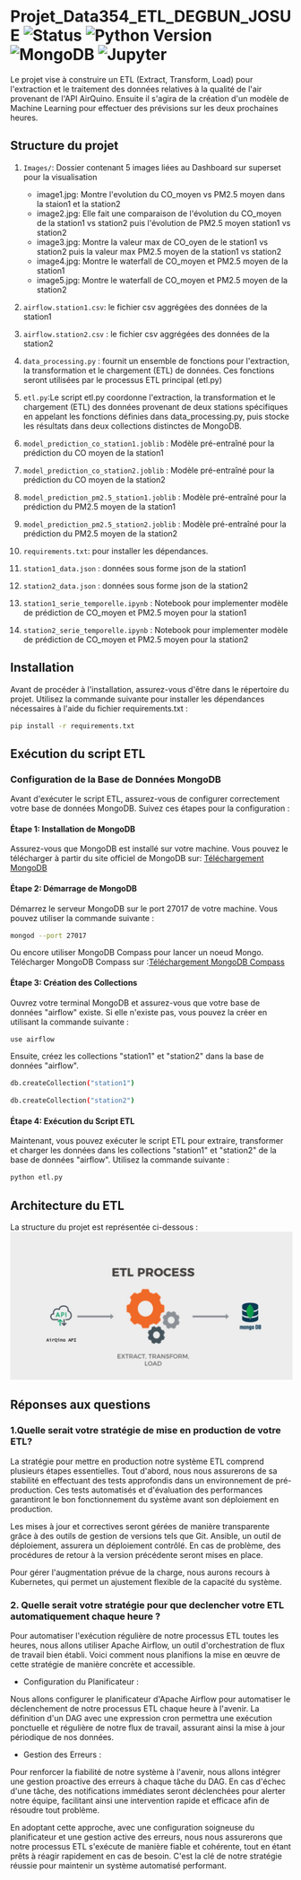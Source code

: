 # Projet_Data354_ETL_DEGBUN_JOSUE ![Status](https://img.shields.io/badge/status-stable-brightgreen) ![Python Version](https://img.shields.io/badge/python-3.11%20%7C%20%3E%3D3.6-blue) ![MongoDB](https://img.shields.io/badge/MongoDB-4.4-green) ![Jupyter](https://img.shields.io/badge/Jupyter-yes-brightgreen)


 



Le projet vise à construire un ETL (Extract, Transform, Load) pour l'extraction et le traitement des données relatives à la qualité de l'air provenant de l'API AirQuino. Ensuite il s'agira de la création d'un modèle de Machine Learning pour effectuer des prévisions sur les deux prochaines heures.

## Structure du projet
1. `Images/`:
    Dossier contenant 5 images liées au Dashboard sur superset pour la visualisation
   - image1.jpg: Montre l'evolution du CO_moyen vs PM2.5 moyen dans la staion1 et la station2
   - image2.jpg: Elle fait une comparaison de l'évolution du CO_moyen de la station1 vs station2 puis l'évolution de PM2.5 moyen station1 vs station2
   - image3.jpg: Montre la valeur max de CO_oyen de le station1 vs station2 puis la valeur max PM2.5 moyen de la station1 vs station2
   - image4.jpg: Montre le waterfall de CO_moyen et PM2.5 moyen de la station1
   - image5.jpg: Montre le waterfall de CO_moyen et PM2.5 moyen de la station2
2.  `airflow.station1.csv`: le fichier csv aggrégées des données de la station1


3. `airflow.station2.csv`  :  le fichier csv aggrégées des données de la station2

4. `data_processing.py` : fournit un ensemble de fonctions pour l'extraction, la transformation et le chargement (ETL) de données. Ces fonctions seront utilisées par le processus ETL principal (etl.py)

5.  `etl.py`:Le script etl.py coordonne l'extraction, la transformation et le chargement (ETL) des données provenant de deux stations spécifiques en appelant les fonctions définies dans data_processing.py, puis stocke les résultats dans deux collections distinctes de MongoDB.
   
6.  `model_prediction_co_station1.joblib` : Modèle pré-entraîné pour la prédiction du CO moyen de la station1

7.  `model_prediction_co_station2.joblib` : Modèle pré-entraîné pour la prédiction du CO moyen de la station2

8.  `model_prediction_pm2.5_station1.joblib` : Modèle pré-entraîné pour la prédiction du PM2.5 moyen de la station1

9.  `model_prediction_pm2.5_station2.joblib` : Modèle pré-entraîné pour la prédiction du PM2.5 moyen de la station2

10.   `requirements.txt`: pour installer les dépendances.
    
11.  `station1_data.json` : données sous forme json de la station1

12. `station2_data.json` : données sous forme json de la station2

13.  `station1_serie_temporelle.ipynb` : Notebook pour implementer modèle de prédiction de CO_moyen et PM2.5 moyen pour la station1

14. `station2_serie_temporelle.ipynb`  : Notebook pour implementer modèle de prédiction de CO_moyen et PM2.5 moyen pour la station2

## Installation
Avant de procéder à l'installation, assurez-vous d'être dans le répertoire du projet. Utilisez la commande suivante pour installer les dépendances nécessaires à l'aide du fichier requirements.txt :
```bash
pip install -r requirements.txt
```
## Exécution du script ETL
### Configuration de la Base de Données MongoDB
Avant d'exécuter le script ETL, assurez-vous de configurer correctement votre base de données MongoDB. Suivez ces étapes pour la configuration :

#### Étape 1: Installation de MongoDB
Assurez-vous que MongoDB est installé sur votre machine. Vous pouvez le télécharger à partir du site officiel de MongoDB sur: [Téléchargement MongoDB](https://www.mongodb.com/try/download/community)

#### Étape 2: Démarrage de MongoDB
Démarrez le serveur MongoDB sur le port 27017 de votre machine. Vous pouvez utiliser la commande suivante :
```bash
mongod --port 27017
```
Ou encore utiliser MongoDB Compass pour lancer un noeud Mongo. Télécharger MongoDB Compass sur :[Téléchargement MongoDB Compass](https://www.mongodb.com/try/download/shell)

#### Étape 3: Création des Collections
Ouvrez votre terminal MongoDB et assurez-vous que votre base de données "airflow" existe. Si elle n'existe pas, vous pouvez la créer en utilisant la commande suivante :
```bash
use airflow
```
Ensuite, créez les collections "station1" et "station2" dans la base de données "airflow".
```bash
db.createCollection("station1")
```
```bash
db.createCollection("station2")
```
#### Étape 4: Exécution du Script ETL
Maintenant, vous pouvez exécuter le script ETL pour extraire, transformer et charger les données dans les collections "station1" et "station2" de la base de données "airflow". Utilisez la commande suivante :
```bash
python etl.py
```
## Architecture du ETL
La structure du projet est représentée ci-dessous :
![architecture](https://github.com/degbun/Projet_Data354_ETL_DEGBUN_JOSUE/blob/main/architecture.jpg)

## Réponses aux questions 
### 1.Quelle serait votre stratégie de mise en production de votre ETL?
La stratégie pour mettre en production notre système ETL comprend plusieurs étapes essentielles. Tout d'abord, nous nous assurerons de sa stabilité en effectuant des tests approfondis dans un environnement de pré-production. Ces tests automatisés et d'évaluation des performances garantiront le bon fonctionnement du système avant son déploiement en production.

Les mises à jour et correctives seront gérées de manière transparente grâce à des outils de gestion de versions tels que Git. Ansible, un outil de déploiement, assurera un déploiement contrôlé. En cas de problème, des procédures de retour à la version précédente seront mises en place.

Pour gérer l'augmentation prévue de la charge, nous aurons recours à Kubernetes, qui permet un ajustement flexible de la capacité du système.
### 2. Quelle serait votre stratégie pour que declencher votre ETL automatiquement chaque heure ?
Pour automatiser l'exécution régulière de notre processus ETL toutes les heures, nous allons utiliser Apache Airflow, un outil d'orchestration de flux de travail bien établi. Voici comment nous planifions la mise en œuvre de cette stratégie de manière concrète et accessible.

- Configuration du Planificateur :

Nous allons configurer le planificateur d'Apache Airflow pour automatiser le déclenchement de notre processus ETL chaque heure à l'avenir. La définition d'un DAG avec une expression cron permettra une exécution ponctuelle et régulière de notre flux de travail, assurant ainsi la mise à jour périodique de nos données.

- Gestion des Erreurs :

Pour renforcer la fiabilité de notre système à l'avenir, nous allons intégrer une gestion proactive des erreurs à chaque tâche du DAG. En cas d'échec d'une tâche, des notifications immédiates seront déclenchées pour alerter notre équipe, facilitant ainsi une intervention rapide et efficace afin de résoudre tout problème.

En adoptant cette approche, avec une configuration soigneuse du planificateur et une gestion active des erreurs, nous nous assurerons que notre processus ETL s'exécute de manière fiable et cohérente, tout en étant prêts à réagir rapidement en cas de besoin. C'est la clé de notre stratégie réussie pour maintenir un système automatisé performant.
							

